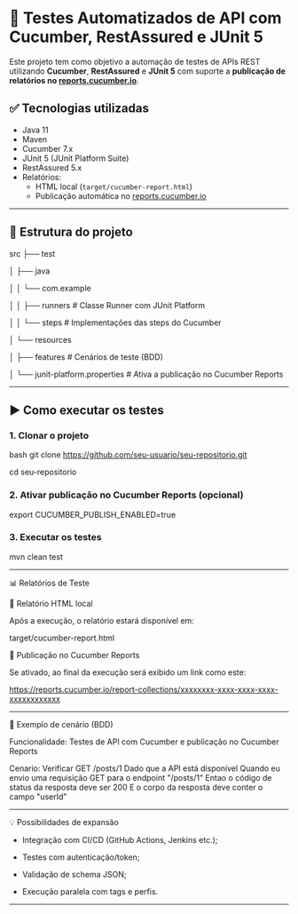 # 🧪 Testes Automatizados de API com Cucumber, RestAssured e JUnit 5

Este projeto tem como objetivo a automação de testes de APIs REST utilizando **Cucumber**, **RestAssured** e **JUnit 5** com suporte a **publicação de relatórios no [reports.cucumber.io](https://reports.cucumber.io)**.

## ✅ Tecnologias utilizadas

- Java 11
- Maven
- Cucumber 7.x
- JUnit 5 (JUnit Platform Suite)
- RestAssured 5.x
- Relatórios:
  - HTML local (`target/cucumber-report.html`)
  - Publicação automática no [reports.cucumber.io](https://reports.cucumber.io)

---

## 📁 Estrutura do projeto

src
├── test

│ ├── java

│ │ └── com.example

│ │ ├── runners # Classe Runner com JUnit Platform

│ │ └── steps # Implementações das steps do Cucumber

│ └── resources

│ ├── features # Cenários de teste (BDD)

│ └── junit-platform.properties # Ativa a publicação no Cucumber Reports

---

## ▶️ Como executar os testes

### 1. Clonar o projeto

bash
git clone https://github.com/seu-usuario/seu-repositorio.git

cd seu-repositorio

### 2. Ativar publicação no Cucumber Reports (opcional)

export CUCUMBER_PUBLISH_ENABLED=true

### 3. Executar os testes
mvn clean test

---

📊 Relatórios de Teste

🔹 Relatório HTML local

Após a execução, o relatório estará disponível em:

target/cucumber-report.html

🔹 Publicação no Cucumber Reports

Se ativado, ao final da execução será exibido um link como este:

https://reports.cucumber.io/report-collections/xxxxxxxx-xxxx-xxxx-xxxx-xxxxxxxxxxxx

---

🧪 Exemplo de cenário (BDD)

Funcionalidade: Testes de API com Cucumber e publicação no Cucumber Reports

  Cenario: Verificar GET /posts/1
    Dado que a API está disponível
    Quando eu envio uma requisição GET para o endpoint "/posts/1"
    Entao o código de status da resposta deve ser 200
    E o corpo da resposta deve conter o campo "userId"

---    

💡 Possibilidades de expansão

* Integração com CI/CD (GitHub Actions, Jenkins etc.);

* Testes com autenticação/token;

* Validação de schema JSON;

* Execução paralela com tags e perfis.

---







